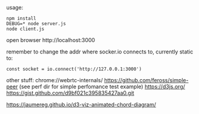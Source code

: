 
usage:

```
npm install
DEBUG=* node server.js
node client.js
```

open browser http://localhost:3000

remember to change the addr where socker.io connects to, currently static to:

`const socket = io.connect('http://127.0.0.1:3000')`

other stuff:
chrome://webrtc-internals/
https://github.com/feross/simple-peer (see perf dir for simple perfomance test example)
https://d3js.org/
https://gist.github.com/d9bf021c395835427aa0.git

https://jaumereg.github.io/d3-viz-animated-chord-diagram/
